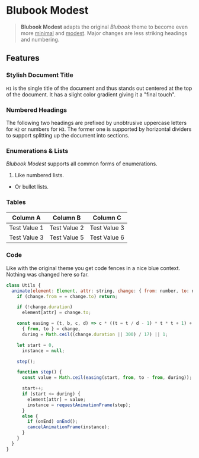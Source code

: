 # Blubook Modest

> **Blubook Modest** adapts the original *Blubook* theme to become even more <u>minimal</u> and <u>modest</u>. Major changes are less striking headings and numbering.

## Features

### Stylish Document Title

`H1` is the single title of the document and thus stands out centered at the top of the document. It has a slight color gradient giving it a "final touch".

### Numbered Headings

The following two headings are prefixed by unobtrusive uppercase letters for `H2` or numbers for `H3`. The former one is supported by horizontal dividers to support splitting up the document into sections.

### Enumerations & Lists

*Blubook Modest* supports all common forms of enumerations.

1. Like numbered lists.

* Or bullet lists.

### Tables

| Column A     | Column B     | Column C     |
| ------------ | ------------ | ------------ |
| Test Value 1 | Test Value 2 | Test Value 3 |
| Test Value 3 | Test Value 5 | Test Value 6 |

### Code

Like with the original theme you get code fences in a nice blue context. Nothing was changed here so far.

```javascript
class Utils {
  animate(element: Element, attr: string, change: { from: number, to: number, duration?: number }, onEnd?: () => void) {
    if (change.from = = change.to) return;

    if (!change.duration)
      element[attr] = change.to;

    const easing = (t, b, c, d) => c * ((t = t / d - 1) * t * t + 1) + b,
      { from, to } = change,
      during = Math.ceil((change.duration || 300) / 17) || 1;

    let start = 0,
      instance = null;

    step();

    function step() {
      const value = Math.ceil(easing(start, from, to - from, during));

      start++;
      if (start <= during) {
        element[attr] = value;
        instance = requestAnimationFrame(step);
      }
      else {
        if (onEnd) onEnd();
        cancelAnimationFrame(instance);
      }
    }
  }
}
```
